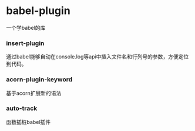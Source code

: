 # babel-plugin

一个学babel的库

### insert-plugin
通过babel能够自动在console.log等api中插入文件名和行列号的参数，方便定位到代码。

### acorn-plugin-keyword
基于acorn扩展新的语法

### auto-track
函数插桩babel插件